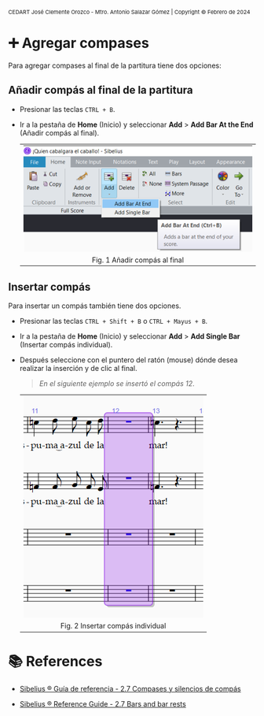 <!-- Header -->
<span style="font-size:11px;">CEDART José Clemente Orozco - Mtro. Antonio Salazar Gómez | Copyright :copyright: Febrero de 2024</span>

# :heavy_plus_sign: Agregar compases

Para agregar compases al final de la partitura tiene dos opciones:

## Añadir compás al final de la partitura
- Presionar las teclas `CTRL + B`.

- Ir a la pestaña de **Home** (Inicio) y seleccionar **Add** > **Add Bar At the End** (Añadir compás al final).

    ||
    |:--:|
    |![i](img/agregar_01.png)|
    |Fig. 1 Añadir compás al final|.

## Insertar compás 

Para insertar un compás también tiene dos opciones.

- Presionar las teclas `CTRL + Shift + B` o `CTRL + Mayus + B`.

- Ir a la pestaña de **Home** (Inicio) y seleccionar **Add** > **Add Single Bar** (Insertar compás individual).

- Después seleccione con el puntero del ratón (mouse) dónde desea realizar la inserción y de clic al final.

    > *En el siguiente ejemplo se insertó el compás 12*.

    ||
    |:--:|
    |![i](img/agregar_02.png)|
    |Fig. 2 Insertar compás individual|.

# :books: References

- [Sibelius ® Guía de referencia - 2.7 Compases y silencios de compás](https://resources.avid.com/SupportFiles/Sibelius/8.4/L10N/ES/reference.pdf)

- [Sibelius ® Reference Guide - 2.7 Bars and bar rests](https://resources.avid.com/SupportFiles/Sibelius/8.2/reference.pdf)